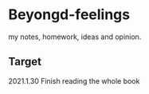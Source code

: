 # Beyongd-feelings
my notes, homework, ideas and opinion.

## Target
2021.1.30
Finish reading the whole book

